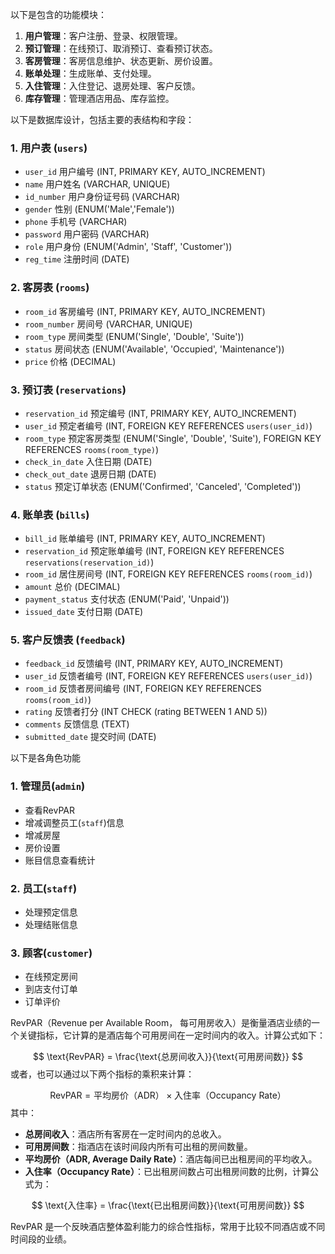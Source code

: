 以下是包含的功能模块：

1. **用户管理**：客户注册、登录、权限管理。
2. **预订管理**：在线预订、取消预订、查看预订状态。
3. **客房管理**：客房信息维护、状态更新、房价设置。
4. **账单处理**：生成账单、支付处理。
5. **入住管理**：入住登记、退房处理、客户反馈。
6. **库存管理**：管理酒店用品、库存监控。

以下是数据库设计，包括主要的表结构和字段：

### 1. 用户表 (`users`)
- `user_id` 用户编号 (INT, PRIMARY KEY, AUTO_INCREMENT)
- `name` 用户姓名 (VARCHAR, UNIQUE) 
- `id_number` 用户身份证号码 (VARCHAR)
- `gender` 性别 (ENUM('Male','Female'))
- `phone` 手机号 (VARCHAR)
- `password` 用户密码 (VARCHAR)
- `role` 用户身份 (ENUM('Admin', 'Staff', 'Customer'))
- `reg_time` 注册时间 (DATE)

### 2. 客房表 (`rooms`)
- `room_id` 客房编号 (INT, PRIMARY KEY, AUTO_INCREMENT)
- `room_number` 房间号 (VARCHAR, UNIQUE)
- `room_type` 房间类型 (ENUM('Single', 'Double', 'Suite'))
- `status` 房间状态 (ENUM('Available', 'Occupied', 'Maintenance'))
- `price` 价格 (DECIMAL)

### 3. 预订表 (`reservations`)
- `reservation_id` 预定编号 (INT, PRIMARY KEY, AUTO_INCREMENT)
- `user_id` 预定者编号 (INT, FOREIGN KEY REFERENCES `users(user_id)`)
- `room_type` 预定客房类型 (ENUM('Single', 'Double', 'Suite'), FOREIGN KEY REFERENCES `rooms(room_type)`)
- `check_in_date` 入住日期 (DATE)
- `check_out_date` 退房日期 (DATE)
- `status` 预定订单状态 (ENUM('Confirmed', 'Canceled', 'Completed'))

### 4. 账单表 (`bills`)
- `bill_id` 账单编号 (INT, PRIMARY KEY, AUTO_INCREMENT)
- `reservation_id` 预定账单编号 (INT, FOREIGN KEY REFERENCES `reservations(reservation_id)`)
- `room_id` 居住房间号 (INT, FOREIGN KEY REFERENCES `rooms(room_id)`)
- `amount` 总价 (DECIMAL)
- `payment_status` 支付状态 (ENUM('Paid', 'Unpaid'))
- `issued_date` 支付日期 (DATE)

### 5. 客户反馈表 (`feedback`)
- `feedback_id` 反馈编号 (INT, PRIMARY KEY, AUTO_INCREMENT)
- `user_id` 反馈者编号 (INT, FOREIGN KEY REFERENCES `users(user_id)`)
- `room_id` 反馈者房间编号 (INT, FOREIGN KEY REFERENCES `rooms(room_id)`)
- `rating` 反馈者打分 (INT CHECK (rating BETWEEN 1 AND 5))
- `comments` 反馈信息 (TEXT)
- `submitted_date` 提交时间 (DATE)


以下是各角色功能

### 1. 管理员(`admin`)
- 查看RevPAR
- 增减调整员工(`staff`)信息
- 增减房屋
- 房价设置
- 账目信息查看统计

### 2. 员工(`staff`)
- 处理预定信息
- 处理结账信息

### 3. 顾客(`customer`)
- 在线预定房间
- 到店支付订单
- 订单评价

RevPAR（Revenue per Available Room， 每可用房收入）是衡量酒店业绩的一个关键指标，它计算的是酒店每个可用房间在一定时间内的收入。计算公式如下：

$$
\text{RevPAR} = \frac{\text{总房间收入}}{\text{可用房间数}}
$$
或者，也可以通过以下两个指标的乘积来计算：

$$
\text{RevPAR} = \text{平均房价（ADR）} \times \text{入住率（Occupancy Rate）}
$$
其中：
- **总房间收入**：酒店所有客房在一定时间内的总收入。
- **可用房间数**：指酒店在该时间段内所有可出租的房间数量。
- **平均房价（ADR, Average Daily Rate）**：酒店每间已出租房间的平均收入。
- **入住率（Occupancy Rate）**：已出租房间数占可出租房间数的比例，计算公式为：

$$
\text{入住率} = \frac{\text{已出租房间数}}{\text{可用房间数}}
$$

RevPAR 是一个反映酒店整体盈利能力的综合性指标，常用于比较不同酒店或不同时间段的业绩。
